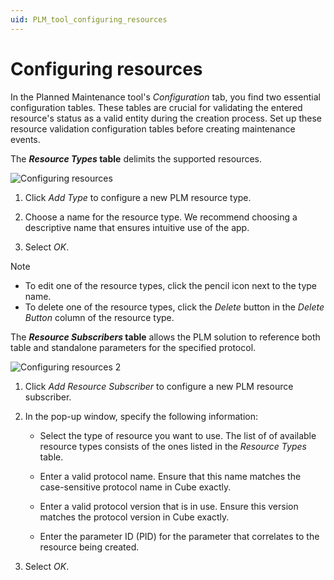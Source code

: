 ```yaml
---
uid: PLM_tool_configuring_resources
---
```


# Configuring resources

In the Planned Maintenance tool's *Configuration* tab, you find two essential configuration tables. These tables are crucial for validating the entered resource's status as a valid entity during the creation process. Set up these resource validation configuration tables before creating maintenance events.

The ***Resource Types* table** delimits the supported resources.

![Configuring resources](~/user-guide/images/Configuring_resources.png)

1. Click *Add Type* to configure a new PLM resource type.

1. Choose a name for the resource type. We recommend choosing a descriptive name that ensures intuitive use of the app.

1. Select *OK*.

> [!NOTE]
>
> - To edit one of the resource types, click the pencil icon next to the type name.
> - To delete one of the resource types, click the *Delete* button in the *Delete Button* column of the resource type.

The ***Resource Subscribers* table** allows the PLM solution to reference both table and standalone parameters for the specified protocol.

![Configuring resources 2](~/user-guide/images/Configuring_resources2.png)

1. Click *Add Resource Subscriber* to configure a new PLM resource subscriber.

1. In the pop-up window, specify the following information:

   - Select the type of resource you want to use. The list of of available resource types consists of the ones listed in the *Resource Types* table.

   - Enter a valid protocol name. Ensure that this name matches the case-sensitive protocol name in Cube exactly.

   - Enter a valid protocol version that is in use. Ensure this version matches the protocol version in Cube exactly.

   - Enter the parameter ID (PID) for the parameter that correlates to the resource being created.

1. Select *OK*.
